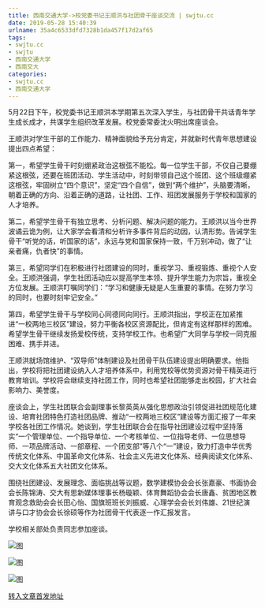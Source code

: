```yaml
---
title: 西南交通大学->校党委书记王顺洪与社团骨干座谈交流 | swjtu.cc
date: 2019-05-28 15:40:39
urlname: 35a4c6533dfd7328b1da457f17d2af65
tags: 
- swjtu.cc
- swjtu
- 西南交通大学
- 西南交大
categories:
- swjtu.cc
- 西南交通大学
---
```



5月22日下午，校党委书记王顺洪本学期第五次深入学生，与社团骨干共话青年学生成长成才，共谋学生组织改革发展。校党委常委沈火明出席座谈会。

王顺洪对学生干部的工作能力、精神面貌给予充分肯定，并就新时代青年思想建设提出四点希望：

第一，希望学生骨干时刻绷紧政治这根弦不能松。每一位学生干部，不仅自己要绷紧这根弦，还要在班团活动、学生活动中，时刻带领自己这个班团、这个班级绷紧这根弦，牢固树立“四个意识”，坚定“四个自信”，做到“两个维护”，头脑要清晰，朝着正确的方向、沿着正确的道路，让社团、工作、班团发展服务于学校和国家的人才培养。

第二，希望学生骨干有独立思考、分析问题、解决问题的能力。王顺洪以当今世界波谲云诡为例，让大家学会看清和分析许多事件背后的动因，认清形势。告诫学生骨干“听党的话，听国家的话”，永远与党和国家保持一致，千万别冲动，做了“让亲者痛，仇者快”的事情。

第三，希望同学们在积极进行社团建设的同时，重视学习、重视锻炼、重视个人安全。王顺洪强调，学生社团活动应以提高学生本领、提升学生能力为宗旨，重视全方位发展。王顺洪叮嘱同学们：“学习和健康无疑是人生重要的事情。在努力学习的同时，也要时刻牢记安全。”

第四，希望学生骨干与学校同心同德同向同行。王顺洪指出，学校正在加紧推进“一校两地三校区”建设，努力平衡各校区资源配比，但肯定有这样那样的困难。希望学生骨干继续发扬爱校传统，支持学校工作。也希望广大同学与学校一同克服困难、携手并进。

王顺洪就场馆维护、“双导师”体制建设及社团骨干队伍建设提出明确要求。他指出，学校将把社团建设纳入人才培养体系中，利用党校等优势资源对骨干精英进行教育培训。学校将会继续支持社团工作，同时也希望社团能够走出校园，扩大社会影响力、美誉度。

座谈会上，学生社团联合会副理事长黎英英从强化思想政治引领促进社团规范化建设、培育社团特色打造社团品牌、推动“一校两地三校区”建设等方面汇报了一年来学校各社团工作情况。她谈到，学生社团联合会在指导社团建设过程中坚持落实“一个管理单位、一个指导单位、一个考核单位、一位指导老师、一位思想导师、一项品牌活动、一部章程、一个团支部”等八个“一”建设，致力打造中华优秀传统文化体系、中国革命文化体系、社会主义先进文化体系、经典阅读文化体系、交大文化体系五大社团文化体系。

围绕社团建设、发展理念、面临挑战等议题，数学建模协会会长张嘉豪、书画协会会长陈锦涛、交大有思新媒体理事长杨璇颖、体育舞蹈协会会长唐鑫、贫困地区教育观念救助会会长田心怡、国旗班班长刘振威、心理学会会长刘伟雄、21世纪演讲与口才协会会长徐硕等作为社团骨干代表逐一作汇报发言。

学校相关部处负责同志参加座谈。



![图](https://news.swjtu.edu.cn/upload/201905/28/201905281453241477.jpg)

![图](https://news.swjtu.edu.cn/upload/201905/28/201905281452560891.jpg)

![图](https://news.swjtu.edu.cn/upload/201905/28/201905281452277925.jpg)

[转入文章首发地址](https://news.swjtu.edu.cn/shownews-18444.shtml)